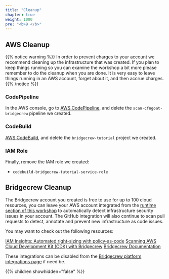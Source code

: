 ```yaml
---
title: "Cleanup"
chapter: true
weight: 1000
pre: "<b>9 </b>"
---
```


## AWS Cleanup
{{% notice warning %}} In order to prevent charges to your account we recommend cleaning up the infrastructure that was created. If you plan to keep things running so you can examine the workshop a bit more please remember to do the cleanup when you are done. It is very easy to leave things running in an AWS account, forget about it, and then accrue charges. {{% /notice %}}

### CodePipeline
In the AWS console, go to [AWS CodePipeline](https://console.aws.amazon.com/codesuite/codepipeline/), and delete the `scan-cfngoat-bridgecrew` pipeline we created.

### CodeBuild
 [AWS CodeBuild](https://aws.amazon.com/codebuild/), and delete the `bridgecrew-tutorial` project we created.

### IAM Role
Finally, remove the IAM role we created:
 - `codebuild-bridgecrew-tutorial-service-role`


## Bridgecrew Cleanup
The Bridgecrew account you created is free to use for up to 100 cloud resources, you can leave your AWS account integrated from the [runtime section of this workshop](../30_module_three/3004_bridgecrew_automate_add_runtime.html) to automatically detect infrastructure security issues in your account. The GitHub integration will also continue to  scan pull requests to detect, annotate and prevent new infrastructure as code issues. 

You may want to check out the following resources:

[IAM Insights: Automated right-sizing with policy-as-code](https://bridgecrew.io/blog/iam-insights-automated-right-sizing-for-iam-policy-code/)
[Scanning AWS Cloud Development Kit (CDK) with Bridgecrew](https://bridgecrew.io/blog/cloudformation-aws-cdk-scanning-security-compliance/)
[Bridgecrew Documentation](https://docs.bridgecrew.io/docs)

These integrations can be disabled from the [Bridgecrew platform integrations page](https://www.bridgecrew.cloud/integrations/Github) if need be.

{{% children showhidden="false" %}}